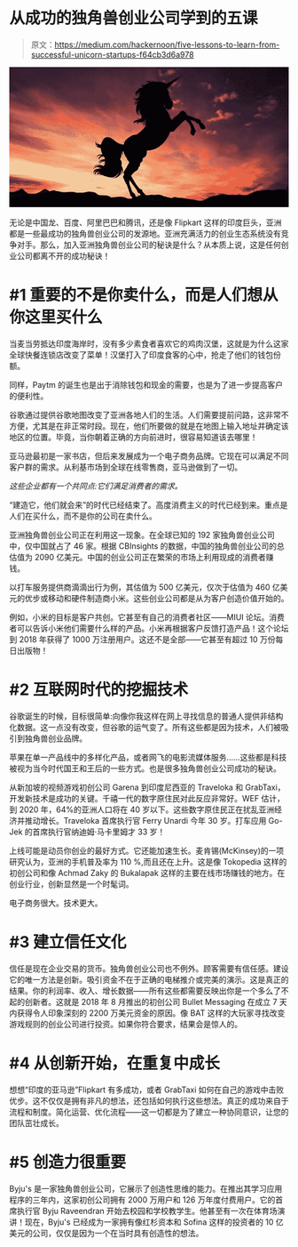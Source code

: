 # 从成功的独角兽创业公司学到的五课

> 原文：<https://medium.com/hackernoon/five-lessons-to-learn-from-successful-unicorn-startups-f64cb3d6a978>

![](img/565da12cc83e7426ed3519a039fc21c0.png)

无论是中国龙、百度、阿里巴巴和腾讯，还是像 Flipkart 这样的印度巨头，亚洲都是一些最成功的独角兽创业公司的发源地。亚洲充满活力的创业生态系统没有竞争对手。那么，加入亚洲独角兽创业公司的秘诀是什么？从本质上说，这是任何创业公司都离不开的成功秘诀！

# #1 重要的不是你卖什么，而是人们想从你这里买什么

当麦当劳抵达印度海岸时，没有多少素食者喜欢它的鸡肉汉堡，这就是为什么这家全球快餐连锁店改变了菜单！汉堡打入了印度食客的心中，抢走了他们的钱包份额。

同样，Paytm 的诞生也是出于消除钱包和现金的需要，也是为了进一步提高客户的便利性。

谷歌通过提供谷歌地图改变了亚洲各地人们的生活。人们需要提前问路，这非常不方便，尤其是在非正常时段。现在，他们所要做的就是在地图上输入地址并确定该地区的位置。毕竟，当你朝着正确的方向前进时，很容易知道该去哪里！

亚马逊最初是一家书店，但后来发展成为一个电子商务品牌。它现在可以满足不同客户群的需求。从利基市场到全球在线零售商，亚马逊做到了一切。

*这些企业都有一个共同点:它们满足消费者的需求。*

“建造它，他们就会来”的时代已经结束了。高度消费主义的时代已经到来。重点是人们在买什么，而不是你的公司在卖什么。

亚洲独角兽创业公司正在利用这一现象。在全球已知的 192 家独角兽创业公司中，仅中国就占了 46 家。根据 CBInsights 的数据，中国的独角兽创业公司的总估值为 2090 亿美元。中国的创业公司正在繁荣的市场上利用现成的消费者赚钱。

以打车服务提供商滴滴出行为例，其估值为 500 亿美元，仅次于估值为 460 亿美元的优步或移动和硬件制造商小米。这些创业公司都是从为客户创造价值开始的。

例如，小米的目标是客户共创。它甚至有自己的消费者社区——MIUI 论坛。消费者可以告诉小米他们需要什么样的产品。小米再根据客户反馈打造产品！这个论坛到 2018 年获得了 1000 万注册用户。这还不是全部——它甚至有超过 10 万份每日出版物！

# #2 互联网时代的挖掘技术

谷歌诞生的时候，目标很简单:向像你我这样在网上寻找信息的普通人提供非结构化数据。这一点没有改变，但谷歌的运气变了。所有这些都是因为技术，人们被吸引到独角兽创业品牌。

苹果在单一产品线中的多样化产品，或者网飞的电影流媒体服务……这些都是科技被视为当今时代国王和王后的一些方式。也是很多独角兽创业公司成功的秘诀。

从新加坡的视频游戏初创公司 Garena 到印度尼西亚的 Traveloka 和 GrabTaxi，开发新技术是成功的关键。千禧一代的数字原住民对此反应非常好。WEF 估计，到 2020 年，64%的亚洲人口将在 40 岁以下。这些数字原住民正在扰乱亚洲经济并推动增长。Traveloka 首席执行官 Ferry Unardi 今年 30 岁。打车应用 Go-Jek 的首席执行官纳迪姆·马卡里姆才 33 岁！

上线可能是动员你创业的最好方式。它还能加速生长。麦肯锡(McKinsey)的一项研究认为，亚洲的手机普及率为 110 %,而且还在上升。这是像 Tokopedia 这样的初创公司和像 Achmad Zaky 的 Bukalapak 这样的主要在线市场赚钱的地方。在创业行业，创新显然是一个时髦词。

电子商务很大。技术更大。

# #3 建立信任文化

信任是现在企业交易的货币。独角兽创业公司也不例外。顾客需要有信任感。建设它的唯一方法是创新。吸引资金不在于正确的电梯推介或完美的演示。这是真正的结果。你的利润率、收入、增长数据——所有这些都需要反映出你是一个多么了不起的创新者。这就是 2018 年 8 月推出的初创公司 Bullet Messaging 在成立 7 天内获得令人印象深刻的 2200 万美元资金的原因。像 BAT 这样的大玩家寻找改变游戏规则的创业公司进行投资。如果你符合要求，结果会是惊人的。

# #4 从创新开始，在重复中成长

想想“印度的亚马逊”Flipkart 有多成功，或者 GrabTaxi 如何在自己的游戏中击败优步。这不仅仅是拥有非凡的想法，还包括如何执行这些想法。真正的成功来自于流程和制度。简化运营、优化流程——这一切都是为了建立一种协同意识，让您的团队茁壮成长。

# #5 创造力很重要

Byju's 是一家独角兽创业公司，它展示了创造性思维的能力。在推出其学习应用程序的三年内，这家初创公司拥有 2000 万用户和 126 万年度付费用户。它的首席执行官 Byju Raveendran 开始去校园和学校教学生。他甚至有一次在体育场演讲！现在，Byju's 已经成为一家拥有像红杉资本和 Sofina 这样的投资者的 10 亿美元的公司，仅仅是因为一个在当时具有创造性的想法。